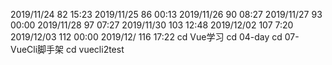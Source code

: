 2019/11/24 82 15:23
2019/11/25 86 00:13
2019/11/26 90 08:27
2019/11/27 93 00:00
2019/11/28 97 07:27
2019/11/30 103 12:48
2019/12/02 107 7:20
2019/12/03 112 00:00
2019/12/   116 17:22
cd Vue学习 cd 04-day cd 07-VueCli脚手架 cd vuecli2test